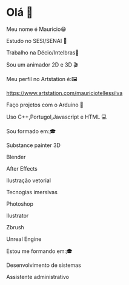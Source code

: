  # Olá 👋   
 
Meu nome é Mauricio😁  

Estudo no SESI/SENAI 🏫

Trabalho na Décio/Intelbras🏢

Sou um animador 2D e 3D 🎬 

Meu perfil no Artstation é:🖼

https://www.artstation.com/mauriciotellessilva

Faço projetos com o Arduino 📱 

Uso C++,Portugol,Javascript e HTML 💻

Sou formado em:🎓

Substance painter 3D

Blender

After Effects

Ilustração vetorial

Tecnogias imersivas

Photoshop

Ilustrator

Zbrush

Unreal Engine

Estou me formando em:🎓

Desenvolvimento de sistemas

Assistente administrativo
